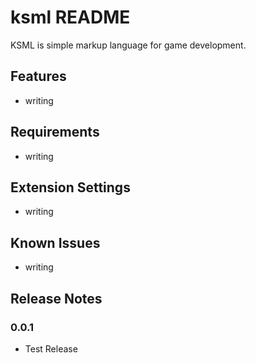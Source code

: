 # ksml README

KSML is simple markup language for game development.

## Features
- writing

## Requirements

- writing

## Extension Settings

- writing

## Known Issues

- writing

## Release Notes

### 0.0.1
- Test Release

